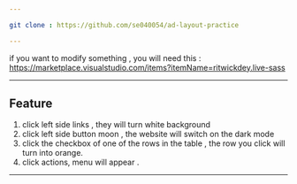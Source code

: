```yaml
---

git clone : https://github.com/se040054/ad-layout-practice

---
```


if you want to modify something , you will need this : https://marketplace.visualstudio.com/items?itemName=ritwickdey.live-sass


___

  ## Feature
 1. click left side links , they will turn white background
 2. click left side button moon , the website will switch on the dark mode
 3. click the checkbox of one of the rows in the table , the row you click will turn into orange.
 4. click actions, menu will appear .
---


